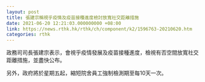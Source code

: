 ```yaml
---
layout: post
title: 張建宗稱視乎疫情及疫苗接種進度檢討放寬社交距離措施
date: 2021-06-20 12:21:03.000000000 +08:00
link: https://news.rthk.hk/rthk/ch/component/k2/1596763-20210620.htm
categories: rthk
---
```


政務司司長張建宗表示，會視乎疫情發展及疫苗接種進度，檢視有否空間放寬社交距離措施，並盡快公布。

另外，政府將於星期五起，縮短院舍員工強制檢測期至每10天一次。
